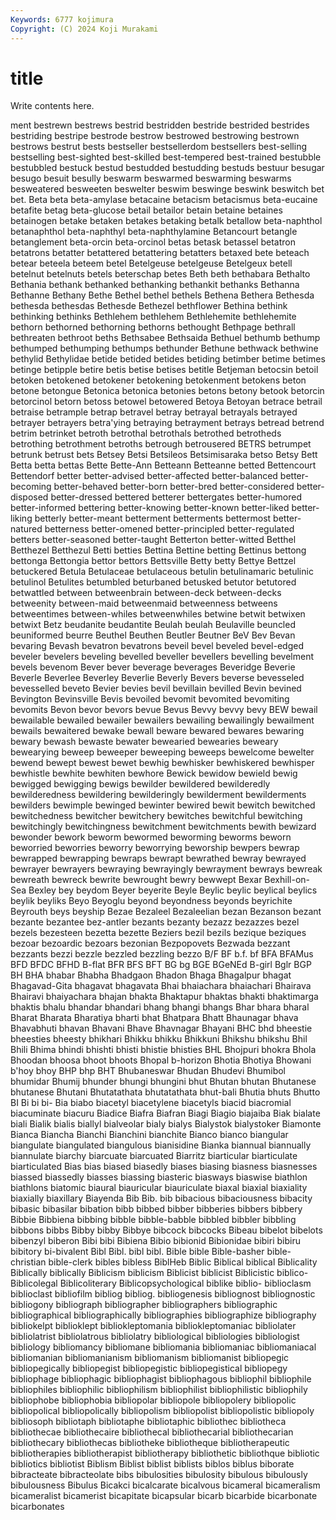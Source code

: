 ```yaml
---
Keywords: 6777 kojimura
Copyright: (C) 2024 Koji Murakami
---
```


# title

Write contents here.



ment
bestrewn bestrews bestrid bestridden bestride bestrided bestrides bestriding bestripe bestrode
bestrow bestrowed bestrowing bestrown bestrows bestrut bests bestseller bestsellerdom bestsellers
best-selling bestselling best-sighted best-skilled best-tempered best-trained bestubble bestubbled bestuck bestud
bestudded bestudding bestuds bestuur besugar besugo besuit besully beswarm beswarmed
beswarming beswarms besweatered besweeten beswelter beswim beswinge beswink beswitch bet
bet. Beta beta beta-amylase betacaine betacism betacismus beta-eucaine betafite betag
beta-glucose betail betailor betain betaine betaines betainogen betake betaken betakes
betaking betalk betallow beta-naphthol betanaphthol beta-naphthyl beta-naphthylamine Betancourt betangle betanglement
beta-orcin beta-orcinol betas betask betassel betatron betatrons betatter betattered betattering
betatters betaxed bete beteach betear beteela beteem betel Betelgeuse betelgeuse
Betelgeux betell betelnut betelnuts betels beterschap betes Beth beth bethabara
Bethalto Bethania bethank bethanked bethanking bethankit bethanks Bethanna Bethanne Bethany
Bethe Bethel bethel bethels Bethena Bethera Bethesda bethesda bethesdas Bethesde
Bethezel bethflower Bethina bethink bethinking bethinks Bethlehem bethlehem Bethlehemite bethlehemite
bethorn bethorned bethorning bethorns bethought Bethpage bethrall bethreaten bethroot beths
Bethsabee Bethsaida Bethuel bethumb bethump bethumped bethumping bethumps bethunder Bethune
bethwack bethwine bethylid Bethylidae betide betided betides betiding betimber betime
betimes betinge betipple betire betis betise betises betitle Betjeman betocsin
betoil betoken betokened betokener betokening betokenment betokens beton betone betongue
Betonica betonica betonies betons betony betook betorcin betorcinol betorn betoss
betowel betowered Betoya Betoyan betrace betrail betraise betrample betrap betravel
betray betrayal betrayals betrayed betrayer betrayers betra'ying betraying betrayment betrays
betread betrend betrim betrinket betroth betrothal betrothals betrothed betrotheds betrothing
betrothment betroths betrough betrousered BETRS betrumpet betrunk betrust bets Betsey
Betsi Betsileos Betsimisaraka betso Betsy Bett Betta betta bettas Bette
Bette-Ann Betteann Betteanne betted Bettencourt Bettendorf better better-advised better-affected better-balanced
better-becoming better-behaved better-born better-bred better-considered better-disposed better-dressed bettered betterer bettergates
better-humored better-informed bettering better-knowing better-known better-liked better-liking betterly better-meant betterment
betterments bettermost better-natured betterness better-omened better-principled better-regulated betters better-seasoned better-taught
Betterton better-witted Betthel Betthezel Betthezul Betti betties Bettina Bettine betting
Bettinus bettong bettonga Bettongia bettor bettors Bettsville Betty betty Bettye
Bettzel betuckered Betula Betulaceae betulaceous betulin betulinamaric betulinic betulinol Betulites
betumbled beturbaned betusked betutor betutored betwattled between betweenbrain between-deck between-decks
betweenity between-maid betweenmaid betweenness betweens betweentimes between-whiles betweenwhiles betwine betwit
betwixen betwixt Betz beudanite beudantite Beulah beulah Beulaville beuncled beuniformed
beurre Beuthel Beuthen Beutler Beutner BeV Bev Bevan bevaring Bevash
bevatron bevatrons beveil bevel beveled bevel-edged beveler bevelers beveling bevelled
beveller bevellers bevelling bevelment bevels bevenom Bever bever beverage beverages
Beveridge Beverie Beverle Beverlee Beverley Beverlie Beverly Bevers beverse bevesseled
bevesselled beveto Bevier bevies bevil bevillain bevilled Bevin bevined Bevington
Bevinsville Bevis bevoiled bevomit bevomited bevomiting bevomits Bevon bevor bevors
bevue Bevus Bevvy bevvy bevy BEW bewail bewailable bewailed bewailer
bewailers bewailing bewailingly bewailment bewails bewaitered bewake bewall beware bewared
bewares bewaring bewary bewash bewaste bewater bewearied bewearies beweary bewearying
beweep beweeper beweeping beweeps bewelcome bewelter bewend bewept bewest bewet
bewhig bewhisker bewhiskered bewhisper bewhistle bewhite bewhiten bewhore Bewick bewidow
bewield bewig bewigged bewigging bewigs bewilder bewildered bewilderedly bewilderedness bewildering
bewilderingly bewilderment bewilderments bewilders bewimple bewinged bewinter bewired bewit bewitch
bewitched bewitchedness bewitcher bewitchery bewitches bewitchful bewitching bewitchingly bewitchingness bewitchment
bewitchments bewith bewizard bewonder bework beworm bewormed beworming beworms beworn
beworried beworries beworry beworrying beworship bewpers bewrap bewrapped bewrapping bewraps
bewrapt bewrathed bewray bewrayed bewrayer bewrayers bewraying bewrayingly bewrayment bewrays
bewreak bewreath bewreck bewrite bewrought bewry bewwept Bexar Bexhill-on-Sea Bexley
bey beydom Beyer beyerite Beyle Beylic beylic beylical beylics beylik
beyliks Beyo Beyoglu beyond beyondness beyonds beyrichite Beyrouth beys beyship
Bezae Bezaleel Bezaleelian bezan Bezanson bezant bezante bezantee bez-antler bezants
bezanty bezazz bezazzes bezel bezels bezesteen bezetta bezette Beziers bezil
bezils bezique beziques bezoar bezoardic bezoars bezonian Bezpopovets Bezwada bezzant
bezzants bezzi bezzle bezzled bezzling bezzo B/F BF b.f. bf
BFA BFAMus BFD BFDC BFHD B-flat BFR BFS BFT BG
bg BGE BGeNEd B-girl Bglr BGP BH BHA bhabar Bhabha
Bhadgaon Bhadon Bhaga Bhagalpur bhagat Bhagavad-Gita bhagavat bhagavata Bhai bhaiachara
bhaiachari Bhairava Bhairavi bhaiyachara bhajan bhakta Bhaktapur bhaktas bhakti bhaktimarga
bhaktis bhalu bhandar bhandari bhang bhangi bhangs Bhar bhara bharal
Bharat Bharata Bharatiya bharti bhat Bhatpara Bhatt Bhaunagar bhava Bhavabhuti
bhavan Bhavani Bhave Bhavnagar Bhayani BHC bhd bheestie bheesties bheesty
bhikhari Bhikku bhikku Bhikkuni Bhikshu bhikshu Bhil Bhili Bhima bhindi
bhishti bhisti bhistie bhisties BHL Bhojpuri bhokra Bhola Bhoodan bhoosa
bhoot bhoots Bhopal b-horizon Bhotia Bhotiya Bhowani b'hoy bhoy BHP
bhp BHT Bhubaneswar Bhudan Bhudevi Bhumibol bhumidar Bhumij bhunder bhungi
bhungini bhut Bhutan bhutan Bhutanese bhutanese Bhutani Bhutatathata bhutatathata bhut-bali
Bhutia bhuts Bhutto BI Bi bi bi- Bia biabo biacetyl
biacetylene biacetyls biacid biacromial biacuminate biacuru Biadice Biafra Biafran Biagi
Biagio biajaiba Biak bialate biali Bialik bialis biallyl bialveolar bialy
bialys Bialystok bialystoker Biamonte Bianca Biancha Bianchi Bianchini bianchite Bianco
bianco biangular biangulate biangulated biangulous bianisidine Bianka biannual biannually biannulate
biarchy biarcuate biarcuated Biarritz biarticular biarticulate biarticulated Bias bias biased
biasedly biases biasing biasness biasnesses biassed biassedly biasses biassing biasteric
biasways biaswise biathlon biathlons biatomic biaural biauricular biauriculate biaxal biaxial
biaxiality biaxially biaxillary Biayenda Bib Bib. bib bibacious bibaciousness bibacity
bibasic bibasilar bibation bibb bibbed bibber bibberies bibbers bibbery Bibbie
Bibbiena bibbing bibble bibble-babble bibbled bibbler bibbling bibbons bibbs Bibby
bibby Bibbye bibcock bibcocks Bibeau bibelot bibelots bibenzyl biberon Bibi
bibi Bibiena Bibio bibionid Bibionidae bibiri bibiru bibitory bi-bivalent Bibl
Bibl. bibl bibl. Bible bible Bible-basher bible-christian bible-clerk bibles bibless
BiblHeb Biblic Biblical biblical Biblicality Biblically biblically Biblicism biblicism Biblicist
biblicist Biblicistic biblico- Biblicolegal Biblicoliterary Biblicopsychological biblike biblio- biblioclasm biblioclast
bibliofilm bibliog bibliog. bibliogenesis bibliognost bibliognostic bibliogony bibliograph bibliographer bibliographers
bibliographic bibliographical bibliographically bibliographies bibliographize bibliography bibliokelpt biblioklept bibliokleptomania bibliokleptomaniac
bibliolater bibliolatrist bibliolatrous bibliolatry bibliological bibliologies bibliologist bibliology bibliomancy bibliomane
bibliomania bibliomaniac bibliomaniacal bibliomanian bibliomanianism bibliomanism bibliomanist bibliopegic bibliopegically bibliopegist
bibliopegistic bibliopegistical bibliopegy bibliophage bibliophagic bibliophagist bibliophagous bibliophil bibliophile bibliophiles
bibliophilic bibliophilism bibliophilist bibliophilistic bibliophily bibliophobe bibliophobia bibliopolar bibliopole bibliopolery
bibliopolic bibliopolical bibliopolically bibliopolism bibliopolist bibliopolistic bibliopoly bibliosoph bibliotaph bibliotaphe
bibliotaphic bibliothec bibliotheca bibliothecae bibliothecaire bibliothecal bibliothecarial bibliothecarian bibliothecary bibliothecas
bibliotheke bibliotheque bibliotherapeutic bibliotherapies bibliotherapist bibliotherapy bibliothetic bibliothque bibliotic bibliotics
bibliotist Biblism Biblist biblist biblists biblos biblus biborate bibracteate bibracteolate
bibs bibulosities bibulosity bibulous bibulously bibulousness Bibulus Bicakci bicalcarate bicalvous
bicameral bicameralism bicameralist bicamerist bicapitate bicapsular bicarb bicarbide bicarbonate bicarbonates
